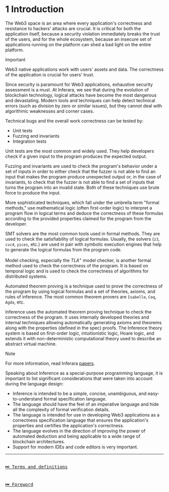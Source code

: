 # 1 Introduction

The Web3 space is an area where every application's correctness and resistance to hackers' attacks are crucial. It is critical for both the application itself, because a security violation immediately breaks the trust of the users, and for the whole ecosystem, because an insecure set of applications running on the platform can shed a bad light on the entire platform.

> [!IMPORTANT]
> Web3 native applications work with users' assets and data. The correctness of the application is crucial for users' trust.

Since security is paramount for Web3 applications, exhaustive security assessment is a must. At Inferara, we see that during the evolution of blockchain technology, logical attacks have become the most dangerous and devastating. Modern tools and techniques can help detect technical errors (such as division by zero or similar issues), but they cannot deal with algorithmic weaknesses and corner cases.

Technical bugs and the overall work correctness can be tested by:

- Unit tests
- Fuzzing and invariants
- Integration tests

Unit tests are the most common and widely used. They help developers check if a given input to the program produces the expected output.

Fuzzing and invariants are used to check the program's behavior under a set of inputs in order to either check that the fuzzer is not able to find an input that makes the program produce unexpected output or, in the case of invariants, to check that the fuzzer is not able to find a set of inputs that turns the program into an invalid state. Both of these techniques use brute force to produce the input.

More sophisticated techniques, which fall under the umbrella term "formal methods," use mathematical logic (often first-order logic) to interpret a program flow in logical terms and deduce the correctness of these formulas according to the provided properties claimed for the program from the developer.

SMT solvers are the most common tools used in formal methods. They are used to check the satisfiability of logical formulas. Usually, the solvers (`z3`, `cvc4`, `yices`, etc.) are used in pair with symbolic execution engines that help to generate the logical formulas from the program code.

Model checking, especially the $TLA^+$ model checker, is another formal method used to check the correctness of the program. It is based on temporal logic and is used to check the correctness of algorithms for distributed systems.

Automated theorem proving is a technique used to prove the correctness of the program by using logical formulas and a set of theories, axioms, and rules of inference. The most common theorem provers are `Isabelle`, `Coq`, `Agda`, etc.

Inference uses the automated theorem proving technique to check the correctness of the program. It uses internally developed theories and internal techniques allowing automatically generating axioms and theorems along with the properties (defined in the spec) proofs. The Inference theory system is based on first-order logic, intuitionistic logic, Hoare logic, and extends it with non-deterministic computational theory used to describe an abstract virtual machine.

> [!NOTE]
> For more information, read Inferara [papers](https://inferara.com/papers).

Speaking about Inference as a special-purpose programming language, it is important to list significant considerations that were taken into account during the language design:

- Inference is intended to be a simple, concise, unambiguous, and easy-to-understand formal specification language.
- The language should have the feel of an imperative language and hide all the complexity of formal verification details.
- The language is intended for use in developing Web3 applications as a correctness specification language that ensures the application's properties and certifies the application's correctness.
- The language evolves in the direction of improving the power of automated deduction and being applicable to a wide range of blockchain architectures.
- Support for modern IDEs and code editors is very important.

---

[<kbd><br>⏭️ Terms and definitions<br><br></kbd>](./terms-and-definitions.md)
[<kbd><br>⏮️ Foreword<br><br></kbd>](./foreword.md)
